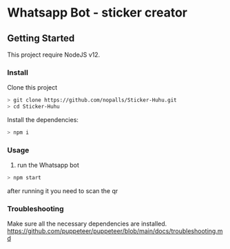 # Whatsapp Bot - sticker creator

## Getting Started

This project require NodeJS v12.

### Install
Clone this project

```bash
> git clone https://github.com/nopalls/Sticker-Huhu.git
> cd Sticker-Huhu

```

Install the dependencies:

```bash
> npm i
```

### Usage
1. run the Whatsapp bot

```bash
> npm start
```

after running it you need to scan the qr

### Troubleshooting
Make sure all the necessary dependencies are installed.
https://github.com/puppeteer/puppeteer/blob/main/docs/troubleshooting.md
